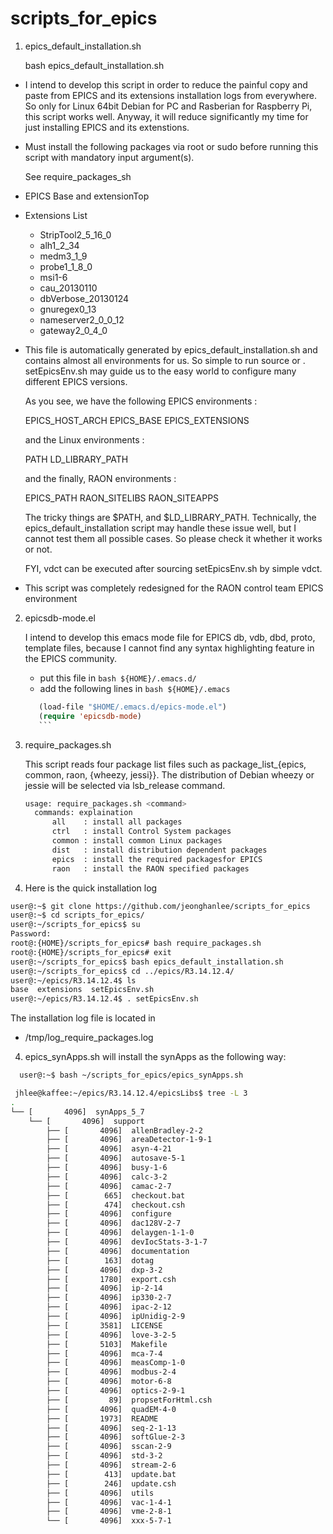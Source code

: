 scripts_for_epics
=================


1. epics_default_installation.sh

   bash epics_default_installation.sh

  * I intend to develop this script in order to reduce the painful
    copy and paste from EPICS and its extensions installation logs
    from everywhere. So only for Linux 64bit Debian for PC and 
    Rasberian for Raspberry Pi, this script works well.
    Anyway, it will reduce significantly my time for just installing
    EPICS and its extenstions.


  * Must install the following packages via root or sudo
    before running this script with mandatory input argument(s).

    See require_packages_sh
    


  * EPICS Base and extensionTop
  * Extensions List
    - StripTool2_5_16_0 
    - alh1_2_34 
    - medm3_1_9 
    - probe1_1_8_0 
    - msi1-6 
    - cau_20130110 
    - dbVerbose_20130124 
    - gnuregex0_13 
    - nameserver2_0_0_12
    - gateway2_0_4_0


  * This file is automatically generated by epics_default_installation.sh and contains almost all environments for us. So simple to run source or . setEpicsEnv.sh may guide us to the easy world to configure many different EPICS versions.

     As you see, we have the following EPICS environments :

       EPICS_HOST_ARCH
       EPICS_BASE
       EPICS_EXTENSIONS

     and the Linux environments :

       PATH
       LD_LIBRARY_PATH
  
     and the finally, RAON environments :

       EPICS_PATH
       RAON_SITELIBS
       RAON_SITEAPPS



     The tricky things are $PATH, and $LD_LIBRARY_PATH. Technically, the epics_default_installation script may handle these issue well, but I cannot test them all possible cases. So please check it whether it works or not.

     FYI, vdct can be executed after sourcing setEpicsEnv.sh by simple vdct.

  * This script was completely redesigned for the RAON control team EPICS environment



2. epicsdb-mode.el


    I intend to develop this emacs mode file for EPICS db, vdb, dbd, proto, template files, because I cannot find any syntax highlighting feature in the EPICS community.

    * put this file in ```bash ${HOME}/.emacs.d/```
    * add the following lines in ```bash ${HOME}/.emacs ```
    ```lisp
       (load-file "$HOME/.emacs.d/epics-mode.el")
       (require 'epicsdb-mode)
       ```


3. require_packages.sh

    This script reads four package list files such as package_list_{epics, common, raon, {wheezy, jessi}}.
    The distribution of Debian wheezy or jessie will be selected via lsb_release  command. 
    ```bash
    usage: require_packages.sh <command>
      commands: explaination
          all    : install all packages 
          ctrl   : install Control System packages 
          common : install common Linux packages
          dist   : install distribution dependent packages
          epics  : install the required packagesfor EPICS
          raon   : install the RAON specified packages
   ```

  
4. Here is the quick installation log 
```bash
user@:~$ git clone https://github.com/jeonghanlee/scripts_for_epics
user@:~$ cd scripts_for_epics/
user@:~/scripts_for_epics$ su
Password: 
root@:{HOME}/scripts_for_epics# bash require_packages.sh 
root@:{HOME}/scripts_for_epics# exit
user@:~/scripts_for_epics$ bash epics_default_installation.sh 
user@:~/scripts_for_epics$ cd ../epics/R3.14.12.4/
user@:~/epics/R3.14.12.4$ ls
base  extensions  setEpicsEnv.sh
user@:~/epics/R3.14.12.4$ . setEpicsEnv.sh 
```

  The installation log file is located in 
  * /tmp/log_require_packages.log 
  

4. epics_synApps.sh will install the synApps as the following way:

```bash
  user@:~$ bash ~/scripts_for_epics/epics_synApps.sh 

 jhlee@kaffee:~/epics/R3.14.12.4/epicsLibs$ tree -L 3
.
└── [       4096]  synApps_5_7
    └── [       4096]  support
        ├── [       4096]  allenBradley-2-2
        ├── [       4096]  areaDetector-1-9-1
        ├── [       4096]  asyn-4-21
        ├── [       4096]  autosave-5-1
        ├── [       4096]  busy-1-6
        ├── [       4096]  calc-3-2
        ├── [       4096]  camac-2-7
        ├── [        665]  checkout.bat
        ├── [        474]  checkout.csh
        ├── [       4096]  configure
        ├── [       4096]  dac128V-2-7
        ├── [       4096]  delaygen-1-1-0
        ├── [       4096]  devIocStats-3-1-7
        ├── [       4096]  documentation
        ├── [        163]  dotag
        ├── [       4096]  dxp-3-2
        ├── [       1780]  export.csh
        ├── [       4096]  ip-2-14
        ├── [       4096]  ip330-2-7
        ├── [       4096]  ipac-2-12
        ├── [       4096]  ipUnidig-2-9
        ├── [       3581]  LICENSE
        ├── [       4096]  love-3-2-5
        ├── [       5103]  Makefile
        ├── [       4096]  mca-7-4
        ├── [       4096]  measComp-1-0
        ├── [       4096]  modbus-2-4
        ├── [       4096]  motor-6-8
        ├── [       4096]  optics-2-9-1
        ├── [         89]  propsetForHtml.csh
        ├── [       4096]  quadEM-4-0
        ├── [       1973]  README
        ├── [       4096]  seq-2-1-13
        ├── [       4096]  softGlue-2-3
        ├── [       4096]  sscan-2-9
        ├── [       4096]  std-3-2
        ├── [       4096]  stream-2-6
        ├── [        413]  update.bat
        ├── [        246]  update.csh
        ├── [       4096]  utils
        ├── [       4096]  vac-1-4-1
        ├── [       4096]  vme-2-8-1
        └── [       4096]  xxx-5-7-1


```
  
